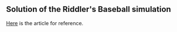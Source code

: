 ## Solution of the Riddler's Baseball simulation

[Here](https://fivethirtyeight.com/features/can-you-turn-americas-pastime-into-a-game-of-yahtzee/) is the article for reference.

